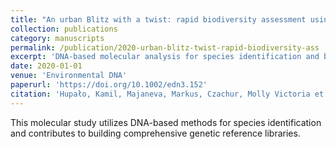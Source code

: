 ```yaml
---
title: "An urban Blitz with a twist: rapid biodiversity assessment using aquatic environmental DNA"
collection: publications
category: manuscripts
permalink: /publication/2020-urban-blitz-twist-rapid-biodiversity-ass
excerpt: 'DNA-based molecular analysis for species identification and biodiversity studies.'
date: 2020-01-01
venue: 'Environmental DNA'
paperurl: 'https://doi.org/10.1002/edn3.152'
citation: 'Hupało, Kamil, Majaneva, Markus, Czachur, Molly Victoria et al (2020). &quot;An urban Blitz with a twist: rapid biodiversity assessment using aquatic environmental DNA.&quot; <i>Environmental DNA</i> 3(1).'
---
```


This molecular study utilizes DNA-based methods for species identification and contributes to building comprehensive genetic reference libraries.
